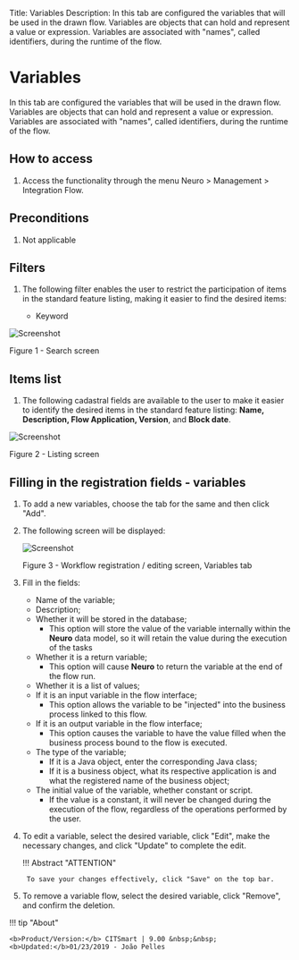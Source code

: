 Title: Variables
Description: In this tab are configured the variables that will be used in the drawn flow. Variables are objects that can hold and represent a value or expression. Variables are associated with "names", called identifiers, during the runtime of the flow.  
# Variables  

In this tab are configured the variables that will be used in the drawn flow. Variables are objects that can hold and represent a value or expression. Variables are associated with "names", called identifiers, during the runtime of the flow.  

## How to access  

1. Access the functionality through the menu Neuro > Management > Integration Flow.  

## Preconditions  

1. Not applicable  

## Filters  

1. The following filter enables the user to restrict the participation of items in the standard feature listing, making it easier to find the desired items:  

    * Keyword  

![Screenshot](images/Variables-fig01.png)

Figure 1 - Search screen

## Items list  

1. The following cadastral fields are available to the user to make it easier to identify the desired items in the standard feature listing: **Name, Description, Flow Application, Version**, and **Block date**.

![Screenshot](images/Variables-fig02.png) 

Figure 2 - Listing screen  

## Filling in the registration fields - variables  

1. To add a new variables, choose the tab for the same and then click "Add".  
2. The following screen will be displayed:  

    ![Screenshot](images/Variables-fig03.png)
    
    Figure 3 - Workflow registration / editing screen, Variables tab  

3. Fill in the fields:  

    - Name of the variable;  
    - Description;  
    - Whether it will be stored in the database;  
	    - This option will store the value of the variable internally within the **Neuro** data model, so it will retain the value     during the execution of the tasks  
    - Whether it is a return variable;  
	    - This option will cause **Neuro** to return the variable at the end of the flow run.  
    - Whether it is a list of values;  
    - If it is an input variable in the flow interface;  
	    - This option allows the variable to be "injected" into the business process linked to this flow.  
    - If it is an output variable in the flow interface;  
	    - This option causes the variable to have the value filled when the business process bound to the flow is executed.  
    - The type of the variable;  
	    - If it is a Java object, enter the corresponding Java class;  
	    - If it is a business object, what its respective application is and what the registered name of the business object;  
    - The initial value of the variable, whether constant or script.  
	    - If the value is a constant, it will never be changed during the execution of the flow, regardless of the operations    performed by the user.  

4. To edit a variable, select the desired variable, click "Edit", make the necessary changes, and click "Update" to complete the edit.  

    !!! Abstract "ATTENTION"  

        To save your changes effectively, click "Save" on the top bar. 

5. To remove a variable flow, select the desired variable, click "Remove", and confirm the deletion.
	


!!! tip "About"

    <b>Product/Version:</b> CITSmart | 9.00 &nbsp;&nbsp;
    <b>Updated:</b>01/23/2019 - João Pelles  


